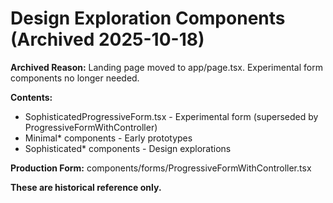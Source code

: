 # Design Exploration Components (Archived 2025-10-18)

**Archived Reason:** Landing page moved to app/page.tsx. Experimental form components no longer needed.

**Contents:**
- SophisticatedProgressiveForm.tsx - Experimental form (superseded by ProgressiveFormWithController)
- Minimal* components - Early prototypes
- Sophisticated* components - Design explorations

**Production Form:** components/forms/ProgressiveFormWithController.tsx

**These are historical reference only.**
